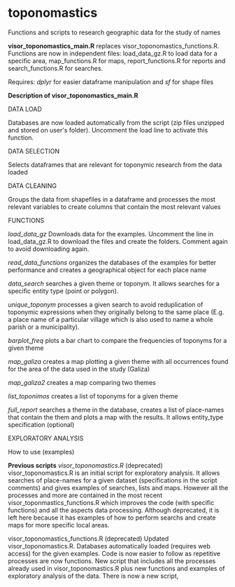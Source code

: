 # toponomastics
Functions and scripts to research geographic data for the study of names

**visor_toponomastics_main.R** replaces visor_toponomastics_functions.R. 
Functions are now in independent files: load_data_gz.R to load data for a specific area, map_functions.R for maps, report_functions.R for reports and search_functions.R for searches.

Requires:
*dplyr* for easier dataframe manipulation and *sf* for shape files

**Description of visor_toponomastics_main.R**

DATA LOAD

Databases are now loaded automatically from the script (zip files unzipped and stored on user's folder). Uncomment the load line to activate this function.


DATA SELECTION

Selects dataframes that are relevant for toponymic research from the data loaded


DATA CLEANING

Groups the data from shapefiles in a dataframe and processes the most relevant variables to create columns that contain the most relevant values

FUNCTIONS 

*load_data_gz*
Downloads data for the examples. Uncomment the line in load_data_gz.R to download the files and create the folders. Comment again to avoid downloading again.

*read_data_functions*
organizes the databases of the examples for better performance and creates a geographical object for each place name

*data_search*
searches a given theme or toponym. It allows searches for a specific entity type (point or polygon).

*unique_toponym*
processes a given search to avoid reduplication of toponymic expressions when they originally belong to the same place (E.g. a place name of a particular village which is also used to name a whole parish or a municipality).

*barplot_freq* 
plots a bar chart to compare the frequencies of toponyms for a given theme

*map_galiza*
creates a map plotting a given theme with all occurrences found for the area of the data used in the study (Galiza)

*map_galiza2*
creates a map comparing two themes 

*list_toponimos*
creates a list of toponyms for a given theme

*full_report*
searches a theme in the database, creates a list of place-names that contain the them and plots a map with the results. It allows entity_type specification (optional)

EXPLORATORY ANALYSIS

How to use (examples)


**Previous scripts**
*visor_toponomastics.R* (deprecated) visor_toponomastics.R is an initial script for exploratory analysis. It allows searches of place-names for a given dataset (specifications in the script comments) and gives examples of searches, lists and maps. However all the processes and more are contained in the most recent visor_toponmastics_functions.R which improves the code (with specific functions) and all the aspects data processing. Although deprecated, it is left here because it has examples of how to perform searchs and create maps for more specific local areas.

visor_toponomastics_functions.R (deprecated) Updated visor_toponomastics.R. Databases automatically loaded (requires web access) for the given examples. Code is now easier to follow as repetitive processes are now functions. New script that includes all the processes already used in visor_toponomastics.R plus new functions and examples of exploratory analysis of the data. There is now a new script,

